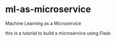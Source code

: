 # ml-as-microservice
Machine Learning as a Microservice

this is a tutorial to build a microservice using Flask
